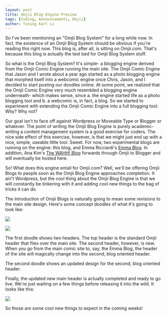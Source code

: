 ```yaml
---
layout: post
title: Omjii Blog Engine Preview
tags: [Coding, Announcements, Omjii]
author: Yining Karl Li
---
```


So I've been mentioning an "Omjii Blog System" for a long while now. In fact, the existence of an Omjii Blog System should be obvious if you're reading this right now. This blog is, after all, is sitting on Omjii.com. That's because this blog is actually the test bed for Omjii Blog System stuff.

So what is the Omjii Blog System? It's simple- a blogging engine derived from the Omjii Comic Engine running the main site. The Omjii Comic Engine that Jason and I wrote about a year ago started as a photo blogging engine that morphed itself into a webcomic engine once Chris, Jason, and I decided to start posting our doodles online. At some point, we realized that the Omjii Comic Engine very much resembled a blogging engine underneath- which makes sense, since a. the engine started life as a photo blogging tool and b. a webcomic is, in fact, a blog. So we started to experiment with extending the Omjii Comic Engine into a full blogging tool. Why? Why not?

Our goal isn't to face off against Wordpress or Moveable Type or Blogger or whatever. The point of writing the Omjii Blog Engine is purely academic- writing a content management system is a good exercise for coders. The nice side effect of this exercise, however, is that we might just end up with a nice, simple, useable little tool. Sweet. For now, two experimental blogs are running on the engine: this blog, and Emma Ricciardi's [Emma Blog](http://omjii.com/blog/emma/). In addition, Ana Kim's [The WAHH! Blog](http://www.omjii.com/ana) forwards through Omjii to Blogger and will eventually be hosted here.

So! What does this engine entail for Omjii.com? Well, we'll be offering Omjii Blogs to people soon as the Omjii Blog Engine approaches completion. It ain't Wordpress, but the cool thing about the Omjii Blog Engine is that we will constantly be tinkering with it and adding cool new things to the bag of tricks it can do.

The introduction of Omjii Blogs is naturally going to mean some revisions to the main site design. Here's some concept doodles of what it's going to look like:

![]({{site.url}}/content/images/2009/Oct/plan1.jpg)

![]({{site.url}}/content/images/2009/Oct/plan2.jpg)

The first doodle shows two headers. The top header is the standard Omjii header that flies over the main site. The second header, however, is new. When you go from the main comic site to, say, the Emma Blog, the header of the site will magically change into the second, blog oriented header.

The second doodle shows an updated design for the second, blog oriented header.

Finally, the updated new main header is actually completed and ready to go live. We're just waiting on a few things before releasing it into the wild. It looks like this:

![]({{site.url}}/content/images/2009/Oct/headerpreview.png)

So those are some cool new things to expect in the coming weeks!
